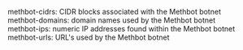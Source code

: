 methbot-cidrs: CIDR blocks associated with the Methbot botnet  
methbot-domains: domain names used by the Methbot botnet  
methbot-ips: numeric IP addresses found within the Methbot botnet  
methbot-urls: URL's used by the Methbot botnet  
